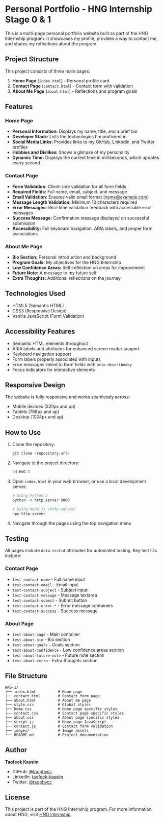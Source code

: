 # Personal Portfolio - HNG Internship Stage 0 & 1

This is a multi-page personal portfolio website built as part of the HNG Internship program. It showcases my profile, provides a way to contact me, and shares my reflections about the program.

## Project Structure

This project consists of three main pages:

1. **Home Page** (`index.html`) - Personal profile card
2. **Contact Page** (`contact.html`) - Contact form with validation
3. **About Me Page** (`about.html`) - Reflections and program goals

## Features

### Home Page
* **Personal Information:** Displays my name, title, and a brief bio
* **Developer Stack:** Lists the technologies I'm proficient in
* **Social Media Links:** Provides links to my GitHub, LinkedIn, and Twitter profiles
* **Hobbies and Dislikes:** Shows a glimpse of my personality
* **Dynamic Time:** Displays the current time in milliseconds, which updates every second

### Contact Page
* **Form Validation:** Client-side validation for all form fields
* **Required Fields:** Full name, email, subject, and message
* **Email Validation:** Ensures valid email format (name@example.com)
* **Message Length Validation:** Minimum 10 characters required
* **Error Messages:** Real-time validation feedback with accessible error messages
* **Success Message:** Confirmation message displayed on successful submission
* **Accessibility:** Full keyboard navigation, ARIA labels, and proper form associations

### About Me Page
* **Bio Section:** Personal introduction and background
* **Program Goals:** My objectives for the HNG Internship
* **Low Confidence Areas:** Self-reflection on areas for improvement
* **Future Note:** A message to my future self
* **Extra Thoughts:** Additional reflections on the journey

## Technologies Used

* HTML5 (Semantic HTML)
* CSS3 (Responsive Design)
* Vanilla JavaScript (Form Validation)

## Accessibility Features

* Semantic HTML elements throughout
* ARIA labels and attributes for enhanced screen reader support
* Keyboard navigation support
* Form labels properly associated with inputs
* Error messages linked to form fields with `aria-describedby`
* Focus indicators for interactive elements

## Responsive Design

The website is fully responsive and works seamlessly across:
* Mobile devices (320px and up)
* Tablets (768px and up)
* Desktop (1024px and up)

## How to Use

1. Clone the repository:
   ```bash
   git clone <repository-url>
   ```

2. Navigate to the project directory:
   ```bash
   cd HNG-1
   ```

3. Open `index.html` in your web browser, or use a local development server:
   ```bash
   # Using Python 3
   python -m http.server 8000
   
   # Using Node.js (http-server)
   npx http-server
   ```

4. Navigate through the pages using the top navigation menu

## Testing

All pages include `data-testid` attributes for automated testing. Key test IDs include:

### Contact Page
- `test-contact-name` - Full name input
- `test-contact-email` - Email input
- `test-contact-subject` - Subject input
- `test-contact-message` - Message textarea
- `test-contact-submit` - Submit button
- `test-contact-error-*` - Error message containers
- `test-contact-success` - Success message

### About Page
- `test-about-page` - Main container
- `test-about-bio` - Bio section
- `test-about-goals` - Goals section
- `test-about-confidence` - Low confidence areas section
- `test-about-future-note` - Future note section
- `test-about-extra` - Extra thoughts section

## File Structure

```
HNG-1/
├── index.html          # Home page
├── contact.html        # Contact form page
├── about.html          # About me page
├── style.css           # Global styles
├── home.css            # Home page specific styles
├── contact.css         # Contact page specific styles
├── about.css           # About page specific styles
├── script.js           # Home page JavaScript
├── contact.js          # Contact form validation
├── images/             # Image assets
└── README.md           # Project documentation
```

## Author

**Taofeek Kassim**
- GitHub: [@taophycc](https://github.com/taophycc)
- LinkedIn: [taofeek-kassim](https://linkedin.com/in/taofeek-kassim)
- Twitter: [@taophycc](https://twitter.com/taophycc)

## License

This project is part of the HNG Internship program. For more information about HNG, visit [HNG Internship](https://hng.tech/internship).
